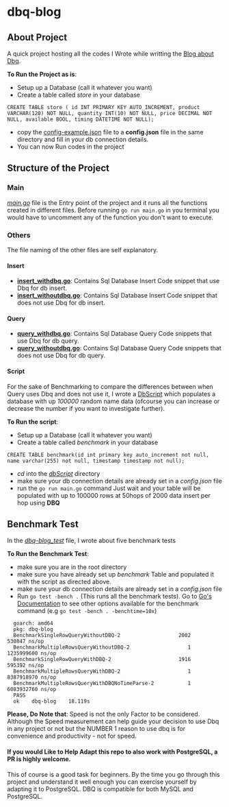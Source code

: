 # dbq-blog

## About Project
A quick project hosting all the codes I Wrote while writting the [Blog about Dbq](https://medium.com/@propersam/golang-cutting-down-the-sql-boiler-plate-with-dbq-6ea8a6a31fc2).

**To Run the Project as is**:
- Setup up a Database (call it whatever you want)
- Create a table called *store* in your database
```
CREATE TABLE store ( id INT PRIMARY KEY AUTO_INCREMENT, product VARCHAR(120) NOT NULL, quantity INT(10) NOT NULL, price DECIMAL NOT NULL, available BOOL, timing DATETIME NOT NULL);
```
- copy the [config-example.json](./config-example.json) file to a **config.json** file in the same directory and fill in your db connection details. 
- You can now Run codes in the project

## Structure of the Project

### Main
[*main.go*](./main.go) file is the Entry point of the project and it runs all the functions created in different files.
Before running `go run main.go` in you terminal you would have to uncomment any of the function you don't want to execute.

### Others
The file naming of the other files are self explanatory.
#### Insert
- [**insert_withdbq.go**](./insert_withdbq.go): Contains Sql Database Insert Code snippet that use Dbq for db insert.
- [**insert_withoutdbq.go**](./insert_withoutdbq.go): Contains Sql Database Insert Code snippet that does not use Dbq for db insert.

#### Query
- [**query_withdbq.go**](./query_withdbq.go): Contains Sql Database Query Code snippets that use Dbq for db query.
- [**query_withoutdbq.go**](./query_withoutdbq.go): Contains Sql Database Query Code snippets that does not use Dbq for db query.

#### Script
For the sake of Benchmarking to compare the differences between when Query uses Dbq and does not use it,
I wrote a [DbScript](./dbScript/main.go) which populates a database with up *100000* random name data (ofcourse you can increase or decrease the number if you want to investigate further).

**To Run the script**:
- Setup up a Database (call it whatever you want)
- Create a table called *benchmark* in your database
```
CREATE TABLE benchmark(id int primary key auto_increment not null, name varchar(255) not null, timestamp timestamp not null);
```
- *cd* into the [*dbScript*](./dbScript) directory
- make sure your db connection details are already set in a *config.json* file
- run the `go run main.go` command
Just wait and your table will be populated with up to 100000 rows at 50hops of 2000 data insert per hop using **DBQ**

## Benchmark Test
In the [*dbq-blog_test*](./dbq-blog_test.go) file, I wrote about five benchmark tests

**To Run the Benchmark Test**:
- make sure you are in the root directory
- make sure you have already set up *benchmark* Table and populated it with the script as directed above.
- make sure your db connection details are already set in a *config.json* file
- Run ```go test -bench .``` (This runs all the benchmark tests).
  Go to [Go's Documentation](https://golang.org/pkg/testing/) to see other options available for the benchmark command (e.g ```go test -bench . -benchtime=10x```)
 
```goos: linux
  goarch: amd64
  pkg: dbq-blog
  BenchmarkSingleRowQueryWithoutDBQ-2              	    2002	    530847 ns/op
  BenchmarkMultipleRowsQueryWithoutDBQ-2           	       1	1235999600 ns/op
  BenchmarkSingleRowQueryWithDBQ-2                 	    1916	    595392 ns/op
  BenchmarkMultipleRowsQueryWithDBQ-2              	       1	8387918970 ns/op
  BenchmarkMultipleRowsQueryWithDBQNoTimeParse-2   	       1	6083932760 ns/op
  PASS
  ok  	dbq-blog	18.119s
```


**Please, Do Note that**: Speed is not the only Factor to be considered. Although the Speed measurement can help guide your decision to use Dbq in any project or not but the NUMBER 1 reason to use dbq is for convenience and productivity - not for speed.
 
#### If you would Like to Help Adapt this repo to also work with PostgreSQL, a PR is highly welcome.
This of course is a good task for beginners. By the time you go through this project and understand it well enough you can exercise yourself by adapting it to PostgreSQL. DBQ is compatible for both MySQL and PostgreSQL.
 
